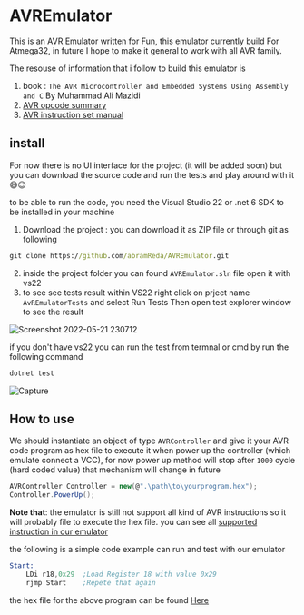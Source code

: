 # AVREmulator
This is an AVR Emulator written for Fun, this emulator currently build For Atmega32, in future I hope to make it general to work with all AVR family.

The resouse of information that i follow to build this emulator is
1. book : `The AVR Microcontroller and Embedded Systems Using Assembly and C` By Muhammad Ali Mazidi
2. [AVR opcode summary][1]
3. [AVR instruction set manual][2]

## install
For now there is no UI interface for the project (it will be added soon) but you can download the source code and run the tests and play around with it 😅😉

to be able to run the code, you need the Visual Studio 22 or .net 6 SDK to be installed in your machine 
1. Download the project : you can download it as ZIP file or through git as following
```cmd
git clone https://github.com/abramReda/AVREmulator.git
```
2. inside the project folder you can found `AVREmulator.sln` file open it with vs22
3. to see see tests result within VS22 right click on prject name `AvREmulatorTests` and select Run Tests Then open test explorer window to see the result

![Screenshot 2022-05-21 230712](https://user-images.githubusercontent.com/37075700/169669009-4cceb23a-9aa6-495d-9184-f3d43d583431.png)

if you don't have vs22 you can run the test from termnal or cmd by run the following command
```cmd
dotnet test
```
![Capture](https://user-images.githubusercontent.com/37075700/169669254-e836647b-1081-497b-888e-968a49700203.PNG)

## How to use
We should instantiate an object of type `AVRController` and give it your AVR code program as hex file to execute it when power up the controller (which emulate connect a VCC), for now power up method will stop after `1000` cycle (hard coded value) that mechanism will change in future 
```c#
AVRController Controller = new(@".\path\to\yourprogram.hex");
Controller.PowerUp();
```
**Note that**: the emulator is still not support all kind of AVR instructions so it will probably file to execute the hex file. you can see all [supported instruction in our emulator][3]

the following is a simple code example can run and test with our emulator
```asm
Start:
    LDi r18,0x29  ;Load Register 18 with value 0x29 
    rjmp Start    ;Repete that again 
```
the hex file for the above program can be found [Here][4]



[1]: http://lyons42.com/AVR/Opcodes/AVRAllOpcodes.html#Block48
[2]: http://ww1.microchip.com/downloads/en/devicedoc/atmel-0856-avr-instruction-set-manual.pdf
[3]: https://github.com/abramReda/AVREmulator/tree/master/Docs#cpu--instruction
[4]: https://github.com/abramReda/AVREmulator/blob/master/AVREmulatorTests/AVRTestProgram/atmelTest.hex
